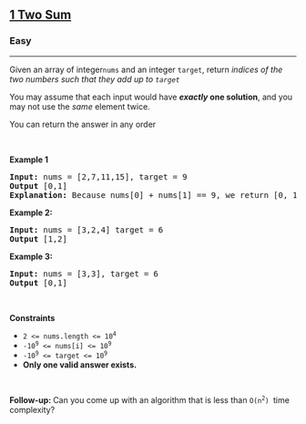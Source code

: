 <h2><a href="https://leetcode.com/problems/two-sum/">1 Two Sum</a></h2><h3>Easy</h3><hr><div><p>Given an array of integer<code>nums</code>&nbsp;and an integer <code>target</code>, return <em>indices of the two numbers such that they add up to <code>target</code></em></p>

<p>You may assume that each input would have <strong><em>exactly</em> one solution</strong>, and you may not use the <em>same</em> element twice.</p>

<p>You can return the answer in any order</p>

<p>&nbsp;</p>
	<p><strong class="example">Example 1</strong></p>

<pre><strong>Input:</strong> nums = [2,7,11,15], target = 9
<strong>Output</strong> [0,1]
<strong>Explanation:</strong> Because nums[0] + nums[1] == 9, we return [0, 1]
</pre>

<p><strong class="example">Example 2:</strong></p>

<pre><strong>Input:</strong> nums = [3,2,4] target = 6
<strong>Output</strong> [1,2]
</pre>

<p><strong class="example">Example 3:</strong></p>

<pre><strong>Input:</strong> nums = [3,3], target = 6
<strong>Output</strong> [0,1]
</pre>

<p>&nbsp;</p>
<p><strong>Constraints</strong></p>

<ul>
	<li><code>2 &lt;= nums.length &lt;= 10<sup>4</sup></code></li>
	<li><code>-10<sup>9</sup> &lt;= nums[i] &lt;= 10<sup>9</sup></code></li>
	<li><code>-10<sup>9</sup> &lt;= target &lt;= 10<sup>9</sup></code></li>
	<li><strong>Only one valid answer exists.</strong></li>
</ul>

<p>&nbsp;</p>
<strong>Follow-up:&nbsp;</strong>Can you come up with an algorithm that is less than&nbsp;<code>O(n<sup>2</sup>)&nbsp;</code>time complexity?</div>
